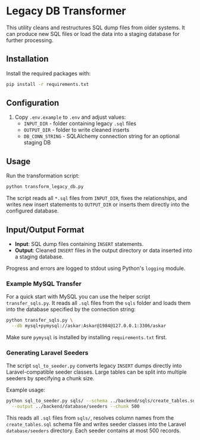 # Legacy DB Transformer

This utility cleans and restructures SQL dump files from older systems. It can produce new SQL files or load the data into a staging database for further processing.

## Installation

Install the required packages with:

```bash
pip install -r requirements.txt
```

## Configuration

1. Copy `.env.example` to `.env` and adjust values:
   - `INPUT_DIR` - folder containing legacy `.sql` files
   - `OUTPUT_DIR` - folder to write cleaned inserts
   - `DB_CONN_STRING` - SQLAlchemy connection string for an optional staging DB

## Usage

Run the transformation script:

```bash
python transform_legacy_db.py
```

The script reads all `*.sql` files from `INPUT_DIR`, fixes the relationships, and writes new insert statements to `OUTPUT_DIR` or inserts them directly into the configured database.

## Input/Output Format

* **Input**: SQL dump files containing `INSERT` statements.
* **Output**: Cleaned `INSERT` files in the output directory or data inserted into a staging database.

Progress and errors are logged to stdout using Python's `logging` module.

### Example MySQL Transfer

For a quick start with MySQL you can use the helper script `transfer_sqls.py`.
It reads all `.sql` files from the `sqls` folder and loads them into the
database specified by the connection string:

```bash
python transfer_sqls.py \
  --db mysql+pymysql://askar:Askar@1984@127.0.0.1:3306/askar
```

Make sure `pymysql` is installed by installing `requirements.txt` first.

### Generating Laravel Seeders

The script `sql_to_seeder.py` converts legacy `INSERT` dumps directly into
Laravel-compatible seeder classes. Large tables can be split into multiple
seeders by specifying a chunk size.

Example usage:

```bash
python sql_to_seeder.py sqls/ --schema ../backend/sqls/create_tables.sql \
  --output ../backend/database/seeders --chunk 500
```

This reads all `.sql` files from `sqls/`, resolves column names from the
`create_tables.sql` schema file and writes seeder classes into the Laravel
`database/seeders` directory. Each seeder contains at most 500 records.
